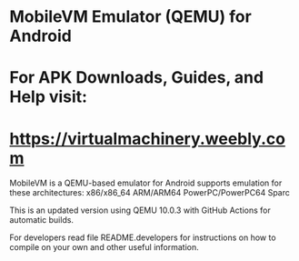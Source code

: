 # MobileVM Emulator (QEMU) for Android

# For APK Downloads, Guides, and Help visit:
# https://virtualmachinery.weebly.com

MobileVM is a QEMU-based emulator for Android supports emulation for these architectures:
	x86/x86_64
	ARM/ARM64
	PowerPC/PowerPC64
	Sparc

This is an updated version using QEMU 10.0.3 with GitHub Actions for automatic builds.

For developers read file README.developers for instructions on how to compile on your own
	and other useful information.